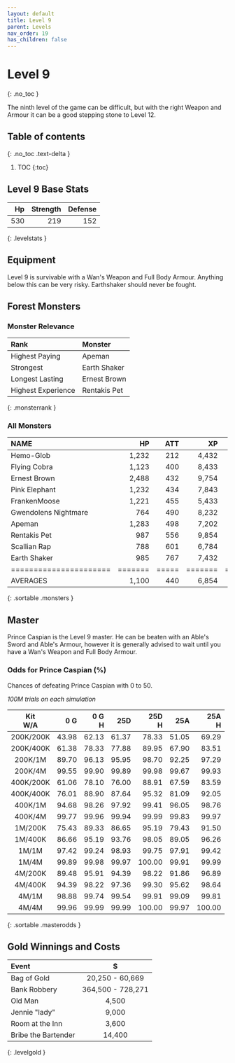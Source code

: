 ```yaml
---
layout: default
title: Level 9
parent: Levels
nav_order: 19
has_children: false
---
```

# Level 9
{: .no_toc }

The ninth level of the game can be difficult, but with the right Weapon and Armour it can be a good stepping stone to Level 12.

## Table of contents
{: .no_toc .text-delta }

1. TOC
{:toc}

## Level 9 Base Stats

|  Hp | Strength | Defense |
|----:|---------:|--------:|
| 530 |      219 |     152 |
{: .levelstats }
  
## Equipment

Level 9 is survivable with a Wan's Weapon and Full Body Armour. Anything below this can be very risky. Earthshaker should never be fought.

## Forest Monsters

### Monster Relevance

| Rank               | Monster      |
|:-------------------|:-------------|
| Highest Paying     | Apeman       |
| Strongest          | Earth Shaker |
| Longest Lasting    | Ernest Brown |
| Highest Experience | Rentakis Pet |
{: .monsterrank }
  
### All Monsters

| NAME                 |    HP | ATT |    XP |   GOLD | RARE | WEAPON                | 
|:---------------------|------:|----:|------:|-------:|:-----|:----------------------|
| Hemo-Glob            | 1,232 | 212 | 4,432 | 27,853 | No   | Weak Insults          | 
| Flying Cobra         | 1,123 | 400 | 8,433 | 37,694 | Yes  | Poison Fangs          | 
| Ernest Brown         | 2,488 | 432 | 9,754 | 34,833 | No   | Knee                  | 
| Pink Elephant        | 1,232 | 434 | 7,843 | 33,844 | No   | Stomping              | 
| FrankenMoose         | 1,221 | 455 | 5,433 | 31,221 | No   | Butting Head          | 
| Gwendolens Nightmare |   764 | 490 | 8,232 | 35,846 | No   | Dreams                | 
| Apeman               | 1,283 | 498 | 7,202 | 38,955 | No   | Hairy Hands           | 
| Rentakis Pet         |   987 | 556 | 9,854 | 37,584 | No   | Gaping Maw            | 
| Scallian Rap         |   788 | 601 | 6,784 | 22,430 | No   | Way Of Hurting People | 
| Earth Shaker         |   985 | 767 | 7,432 | 37,565 | No   | Earthquake            | 
|======================|=======|=====|=======|========|======|=======================|
| AVERAGES             | 1,100 | 440 | 6,854 | 30,711 |      |                       | 
{: .sortable .monsters }
  
## Master

Prince Caspian is the Level 9 master. He can be beaten with an Able's Sword and Able's Armour, however it is generally advised to wait until you have a Wan's Weapon and Full Body Armour.

### Odds for Prince Caspian (%)

Chances of defeating Prince Caspian with 0 to 50.  
  
*100M trials on each simulation*

| Kit<br>W/A | 0 G<br> | 0 G<br>H | 25D<br> | 25D<br>H | 25A<br> | 25A<br>H |
|:----------:|--------:|---------:|--------:|---------:|--------:|---------:|
| 200K/200K  |   43.98 |    62.13 |   61.37 |    78.33 |   51.05 |    69.29 |
| 200K/400K  |   61.38 |    78.33 |   77.88 |    89.95 |   67.90 |    83.51 |
| 200K/1M    |   89.70 |    96.13 |   95.95 |    98.70 |   92.25 |    97.29 |
| 200K/4M    |   99.55 |    99.90 |   99.89 |    99.98 |   99.67 |    99.93 |
| 400K/200K  |   61.06 |    78.10 |   76.00 |    88.91 |   67.59 |    83.59 |
| 400K/400K  |   76.01 |    88.90 |   87.64 |    95.32 |   81.09 |    92.05 |
| 400K/1M    |   94.68 |    98.26 |   97.92 |    99.41 |   96.05 |    98.76 |
| 400K/4M    |   99.77 |    99.96 |   99.94 |    99.99 |   99.83 |    99.97 |
| 1M/200K    |   75.43 |    89.33 |   86.65 |    95.19 |   79.43 |    91.50 |
| 1M/400K    |   86.66 |    95.19 |   93.76 |    98.05 |   89.05 |    96.26 |
| 1M/1M      |   97.42 |    99.24 |   98.93 |    99.75 |   97.91 |    99.42 |
| 1M/4M      |   99.89 |    99.98 |   99.97 |   100.00 |   99.91 |    99.99 |
| 4M/200K    |   89.48 |    95.91 |   94.39 |    98.22 |   91.86 |    96.89 |
| 4M/400K    |   94.39 |    98.22 |   97.36 |    99.30 |   95.62 |    98.64 |
| 4M/1M      |   98.88 |    99.74 |   99.54 |    99.91 |   99.09 |    99.81 |
| 4M/4M      |   99.96 |    99.99 |   99.99 |   100.00 |   99.97 |   100.00 |
{: .sortable .masterodds }
  
## Gold Winnings and Costs

| Event               | $                 |
|:--------------------|:-----------------:|
| Bag of Gold         | 20,250 - 60,669   |
| Bank Robbery        | 364,500 - 728,271 |
| Old Man             | 4,500             |
| Jennie "lady"       | 9,000             |
| Room at the Inn     | 3,600             |
| Bribe the Bartender | 14,400            |
{: .levelgold }
  

